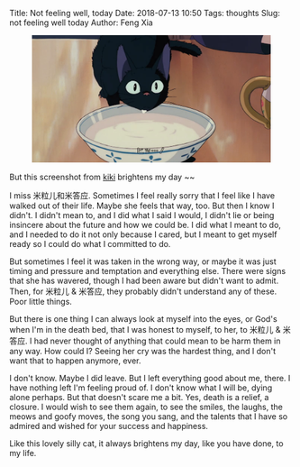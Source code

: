 Title: Not feeling well, today
Date: 2018-07-13 10:50
Tags: thoughts
Slug: not feeling well today
Author: Feng Xia

<figure class="col s12">
  <img src="/images/kiki.png"/>
</figure>

But this screenshot from [kiki][1] brightens my day ~~

I miss 米粒儿和米答应. Sometimes I feel really sorry that I feel like
I have walked out of their life. Maybe she feels that way, too. But
then I know I didn't. I didn't mean to, and I did what I said I would,
I didn't lie or being insincere about the future and how we could
be. I did what I meant to do, and I needed to do it not only because I
cared, but I meant to get myself ready so I could do what I committed
to do.

But sometimes I feel it was taken in the wrong way, or maybe it was
just timing and pressure and temptation and everything else. There
were signs that she has wavered, though I had been aware but didn't
want to admit. Then, for 米粒儿 & 米答应, they probably didn't
understand any of these. Poor little things.

But there is one thing I can always look at myself into the eyes, or
God's when I'm in the death bed, that I was honest to myself, to her,
to 米粒儿 & 米答应. I had never thought of anything that could mean to
be harm them in any way. How could I? Seeing her cry was the hardest
thing, and I don't want that to happen anymore, ever. 

I don't know. Maybe I did leave. But I left everything good about me,
there. I have nothing left I'm feeling proud of. I don't know what I
will be, dying alone perhaps. But that doesn't scare me a bit. Yes,
death is a relief, a closure. I would wish to see them again, to see
the smiles, the laughs, the meows and goofy moves, the song you sang,
and the talents that I have so admired and wished for your success and
happiness.

Like this lovely silly cat, it always brightens my day, like you have
done, to my life.

[1]: https://en.wikipedia.org/wiki/Kiki%27s_Delivery_Service
